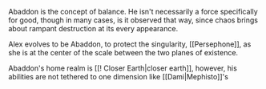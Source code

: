 Abaddon is the concept of balance. He isn't necessarily a force specifically for good, though in many cases, is it observed that way, since chaos brings about rampant destruction at its every appearance.

Alex evolves to be Abaddon, to protect the singularity, [[Persephone]], as she is at the center of the scale between the two planes of existence.

Abaddon's home realm is [[! Closer Earth|closer earth]], however, his abilities are not tethered to one dimension like [[Dami|Mephisto]]'s